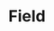 ---
permalink: /technical-reference/field/
layout: default
title: Field
nav_order: 2
parent: Technical Reference
---